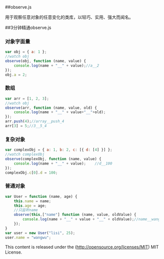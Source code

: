 ##observe.js

用于观察任意对象的任意变化的类库，以轻巧、实用、强大而闻名。

##3分钟精通observe.js

### 对象字面量
```javascript
var obj = { a: 1 };
//watch obj
observe(obj, function (name, value) {
    console.log(name + "__" + value);//a__2 
});
obj.a = 2;
```

### 数组
```javascript
var arr = [1, 2, 3];
//watch obj
observe(arr, function (name, value, old) {
    console.log(name + "__" + value+"__"+old);
});
arr.push(4);//array__push_4 
arr[3] = 5;//3__5_4
```

### 复杂对象
```javascript
var complexObj = { a: 1, b: 2, c: [{ d: [4] }] };
//watch complexObj
observe(complexObj, function (name, value) {
    console.log(name + "__" + value);    //d__100 
});
complexObj.c[0].d = 100;
```
### 普通对象
```javascript
var User = function (name, age) {
    this.name = name;
    this.age = age;
    //只监听name
    observe(this,["name"] function (name, value, oldValue) {
        console.log(name + "__" + value + "__" + oldValue);//name__wangwu__lisi 
    });
}
var user = new User("lisi", 25);
user.name = "wangwu";
```


This content is released under the (http://opensource.org/licenses/MIT) MIT License.

